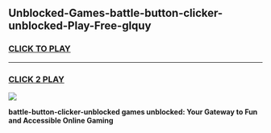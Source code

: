 
## Unblocked-Games-battle-button-clicker-unblocked-Play-Free-glquy
<h3>
<a href="https://premium76.site?title=battle-button-clicker-unblocked&ref=23A">CLICK TO PLAY</a></h3>
<hr>

<h3>
<a href="https://premium76.site?title=battle-button-clicker-unblocked&ref=23A">CLICK 2 PLAY</a>
  
</h3>

<a href="https://premium76.site?title=battle-button-clicker-unblocked&ref=23A"><img src="https://clearcache.store/games.png"></a>


**battle-button-clicker-unblocked games unblocked: Your Gateway to Fun and Accessible Online Gaming**
